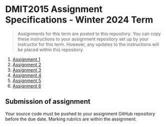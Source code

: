# DMIT2015 Assignment Specifications - Winter 2024 Term

> Assignments for this term are posted to this repository. You can copy these instructions to your assignment repository set up by your instructor for this term. However, any updates to the instructions will be placed within this repository.

1. [Assignment 1](./dmit2015-1232-assignment01.adoc)
2. [Assignment 2](./dmit2015-1232-assignment02.adoc)
3. [Assignment 3](./dmit2015-1232-assignment03.adoc)
4. [Assignment 4](./dmit2015-1232-assignment04.adoc)
5. [Assignment 5](./dmit2015-1232-assignment05.adoc)
6. [Assignment 6](./dmit2015-1232-assignment06.adoc)

## Submission of assignment

Your source code must be pushed to your assignment GitHub repository before the due date. 
Marking rubrics are within the assignment.

